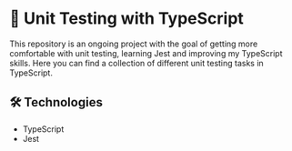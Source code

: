 # 🧪 Unit Testing with TypeScript

This repository is an ongoing project with the goal of getting more comfortable with unit testing, learning Jest and improving my TypeScript skills. Here you can find a collection of different unit testing tasks in TypeScript.


## 🛠 Technologies
- TypeScript
- Jest
